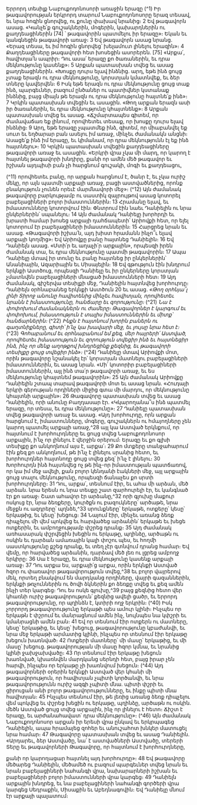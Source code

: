 
Երրորդ տեսիլք
Նաբուքոդոնոսորի առաջին երազը
(^1) Իր թագավորության երկրորդ տարում Նաբուքոդոնոսորը երազ տեսավ, եւ նրա հոգին ցնորվեց, ու քունը փախավ
նրանից։ 2 Եվ թագավորն ասաց. «Կանչե՛ք գուշակներին, մոգերին, կախարդներին ու քաղդեացիներին
[74]
՝ թագավորին
պատմելու իր երազը»։ Եկան եւ կանգնեցին թագավորի առաջ։ 3 Եվ թագավորն ասաց նրանց. «Երազ տեսա, եւ իմ հոգին
ցնորվեց՝ խելամուտ լինելու երազին»։ 4 Քաղդեացիները թագավորի հետ խոսեցին ասորերեն.
[75]
«Արքա՛, հավիտյա՛ն
ապրիր։ Դու ասա՛ երազը քո ծառաներին, եւ դրա մեկնությունը կասենք»։ 5 Արքան պատասխան տվեց եւ ասաց
քաղդեացիներին. «Խոսքը դուրս ելավ ինձնից. արդ, եթե ինձ ցույց չտաք երազն ու դրա մեկնությունը, կորստյան
կմատնվեք, եւ ձեր տները կավերվեն։ 6 Իսկ եթե երազն ու դրա մեկնությունը ցույց տաք ինձ, պարգեւներ, բազում
ընծաներ ու պատիվներ կստանաք ինձնից, բայց միայն թե երազն ու դրա մեկնությունը հայտնե՛ք ինձ»։ 7 Կրկին
պատասխան տվեցին եւ ասացին. «Թող արքան երազն ասի իր ծառաներին, եւ դրա մեկնությունը կհայտնենք»։ 8 Արքան
պատասխան տվեց եւ ասաց. «Ճշմարտապես գիտեմ, որ ժամավաճառ եք լինում, որովհետեւ տեսաք, որ խոսքը դուրս
ելավ ինձնից։ 9 Արդ, եթե երազը չպատմեք ինձ, գիտեմ, որ միաբանվել եք սուտ եւ եղծարար բան ասելու իմ առաջ, մինչեւ
ժամանակն անցնի։ Ասացե՛ք ինձ իմ երազը, եւ կիմանամ, որ դրա մեկնությունն էլ եք ինձ հայտնելու»։ 10 Կրկին
պատասխան տվեցին քաղդեացիները թագավորի առաջ եւ ասացին. «Երկրի վրա չկա մի մարդ, որ կարող է հայտնել
թագավորի խնդիրը, քանի որ ամեն մեծ թագավոր եւ իշխան այդպիսի բան չի հարցնում գուշակի, մոգի եւ քաղդեացու,


(^11) որովհետեւ բանը, որ արքան հարցնում է, ծանր է, եւ չկա ուրիշ մեկը, որ այն պատմի արքայի առաջ, բացի
աստվածներից, որոնք բնակություն չունեն որեւէ մարմնավորի մեջ»։
(^12) Այն ժամանակ թագավորը բարկությամբ ու սաստիկ զայրույթով ասաց կոտորել բաբելացիների բոլոր
իմաստուններին։ 13 Հրամանը ելավ, եւ իմաստունները կոտորվում էին։ Փնտրում էին նաեւ Դանիելին ու նրա ընկերներին՝
սպանելու։ 14 Այն ժամանակ Դանիելը խորհրդի եւ խրատի համար խոսեց արքայի դահճապետի՝ Արիովքի հետ, որ ելել
կոտորում էր բաբելացիների իմաստուններին։ 15 Հարցրեց նրան եւ ասաց. «Թագավորի իշխա՛ն, այդ խիստ հրամանն
ինչո՞ւ ելավ արքայի կողմից»։ Եվ Արիովքը բանը հայտնեց Դանիելին։ 16 Եվ Դանիելն ասաց. «Մտի՛ր եւ աղաչի՛ր
արքային», որպեսզի իրեն ժամանակ տա, եւ դրա մեկնությունը պատմի թագավորին։ 17 Ապա Դանիելը մտավ իր տունը
եւ բանը հայտնեց իր ընկերներին՝ Անանիային, Ազարիային եւ Միսայելին։ 18 Եվ գթություն էին խնդրում երկնքի Աստծուց,
որպեսզի Դանիելը եւ իր ընկերները կորստյան չմատնվեն բաբելացիների մնացած իմաստունների հետ։ 19 Այդ ժամանակ,
գիշերվա տեսիլքի մեջ, Դանիելին հայտնվեց խորհուրդը։ Դանիելն օրհնաբանեց երկնքի Աստծուն 20 եւ ասաց.
_«Թող օրհնյա՜լ լինի Տիրոջ անունը հավիտենից մինչեւ հավիտյան,
որովհետեւ նրանն է իմաստությունը, հանճարը եւ զորությունը։_
(^21) _Նա է փոփոխում ժամանակներն ու ժամերը։
Թագավորներ է կարգում եւ փոփոխում,
իմաստություն է տալիս իմաստուններին
եւ միտք՝ հանճարներին։_
(^22) _Ինքն է հայտնում խորին բաներն ու գաղտնիքները,
գիտի՝ ի՛նչ կա խավարի մեջ,
եւ լույսը նրա հետ է։_
(^23) _Գոհաբանում եւ օրհնաբանում եմ քեզ, մեր հայրերի՛ Աստված,
որովհետեւ իմաստություն եւ զորություն տվեցիր ինձ
եւ հայտնեցիր ինձ, ինչ որ մենք աղոթքով խնդրեցինք քեզնից,
եւ թագավորի տեսիլքը ցույց տվեցիր ինձ»։_
(^24) Դանիելը մտավ Արիովքի մոտ, որին թագավորը նշանակել էր՝ կորստյան մատնելու բաբելացիների
իմաստուններին, եւ ասաց նրան. «Մի՛ կոտորիր բաբելացիների իմաստուններին, այլ ինձ տա՛ր թագավորի առաջ, եւ ես
մեկնությունը կհայտնեմ թագավորին»։ 25 Այն ժամանակ Արիովքը Դանիելին շտապ տարավ թագավորի մոտ եւ ասաց
նրան. «Հուդայի երկրի գերության որդիների միջից գտա մի մարդու, որ մեկնությունը կհայտնի արքային»։ 26 Թագավորը
պատասխան տվեց եւ ասաց Դանիելին, որի անունը Բաղդասար էր. «Կկարողանա՞ս ինձ պատմել երազը, որ տեսա, եւ
դրա մեկնությունը»։ 27 Դանիելը պատասխան տվեց թագավորի առաջ եւ ասաց. «Այդ խորհուրդը, որն արքան հարցնում
է, իմաստունները, մոգերը, գուշակներն ու հմայողները չեն կարող պատմել արքայի առաջ,^28 այլ կա Աստված երկնքում,
որ հայտնում է խորհուրդները եւ ցույց տվեց Նաբուքոդոնոսոր արքային, ի՛նչ որ լինելու է վերջին օրերում։ Երազը եւ քո
գլխի տեսիլքը քո անկողնում այս է, արքա՛։ 29 Քո մտքերը տանջահարում էին քեզ քո անկողնում, թե ի՛նչ է լինելու սրանից
հետո, եւ խորհուրդներ հայտնողը ցույց տվեց քեզ՝ ի՛նչ է լինելու։ 30 Խորհուրդն ինձ հայտնվեց ոչ թե ինչ-որ իմաստության
պատճառով, որ կա իմ մեջ ավելի, քան բոլոր կենդանի էակների մեջ, այլ արքային ցույց տալու մեկնությունը, որպեսզի
ճանաչես քո սրտի խորհուրդները։ 31 Դու, արքա՛, տեսնում էիր, եւ ահա մի արձան, մեծ արձան. նրա երեսն ու նրա տեսքը
շատ զարհուրելի էր, եւ կանգնած էր քո առաջ։ Շատ ահավոր էր արձանը,^32 որի գլուխը մաքուր ոսկուց էր, նրա ձեռքերը,
կուրծքն ու բազուկները՝ արծաթե, նրա մեջքն ու ազդրերը՝ պղնձե,^33 սրունքները՝ երկաթե, ոտքերը՝ կեսը՝ երկաթից, եւ
կեսը՝ խեցուց։ 34 Նայում էիր, մինչեւ առանց ձեռք դիպչելու մի վեմ պոկվեց եւ հարվածեց արձանին՝ երկաթե եւ խեցե
ոտքերին, եւ ամբողջությամբ փշրեց դրանք։ 35 Այդ ժամանակ առհասարակ փշրվեցին խեցին ու երկաթը, պղինձը,
արծաթն ու ոսկին եւ դարձան ամառային կալի փոշու պես, եւ հողմի սաստկությունը քշեց դրանք, եւ տեղ չէր գտնվում
դրանց համար։ Եվ վեմը, որ հարվածեց արձանին, դարձավ մեծ լեռ ու լցրեց ամբողջ երկիրը։ 36 Սա է երազը, եւ դրա
մեկնությունը կասենք արքայի առաջ։ 37 Դու արքա ես, արքայի՛ց արքա, որին երկնքի Աստված հզոր ու փառավոր
թագավորություն տվեց,^38 եւ բոլոր վայրերով մեկ, որտեղ բնակվում են մարդկանց որդիները, վայրի գազաններին, երկնքի
թռչուններին ու ծովի ձկներին քո ձեռքը տվեց եւ քեզ ամեն ինչի տեր կարգեց։ Դու ես ոսկե գլուխը,^39 բայց քեզնից հետո
վեր կհառնի ուրիշ թագավորություն՝ քեզնից ավելի ցածր, եւ երրորդ թագավորությունը, որ պղինձն է, կտիրի ողջ երկրին։
(^40) Իսկ չորրորդ թագավորությունը երկաթի պես ամուր կլինի։ Ինչպես որ երկաթն է փշրում եւ մանրացնում ամեն ինչ,
նույնպես նա կփշրի եւ կմանրացնի ամեն բան։ 41 Եվ որ տեսնում էիր ոտքերն ու մատները, կեսը՝ երկաթից, եւ կեսը՝
խեցուց, թագավորությունը կբաժանվի, եւ նրա մեջ երկաթի արմատից կլինի, ինչպես որ տեսնում էիր երկաթը խեցուն
խառնված։ 42 Ոտքերի մատները՝ մի մասը՝ երկաթից, եւ մի մասը՝ խեցուց. թագավորության մի մասը հզոր կմնա, եւ
նրանից կլինի ջախջախվածը։ 43 Որ տեսնում էիր երկաթը խեցուն խառնված, կխառնվեն մարդկանց սերնդի հետ, բայց
իրար չեն հարվի, ինչպես որ երկաթը չի խառնվում խեցուն։
(^44) Այդ թագավորների օրերին երկնքի Աստված վեր կհանի մի թագավորություն, որ հավիտյան չպիտի կործանվի, եւ
նրա թագավորությունն ուրիշ ազգի չպիտի մնա. պիտի փշրի եւ ցիրուցան անի բոլոր թագավորությունները, եւ ինքը
պիտի մնա հավիտյան։ 45 Ինչպես տեսնում էիր, թե լեռից առանց ձեռք դիպչելու վեմ պոկվեց եւ փշրեց խեցին ու երկաթը,
պղինձը, արծաթն ու ոսկին. մեծն Աստված ցույց տվեց արքային, ինչ որ լինելու է հետո։ Ճիշտ է երազը, եւ
արժանահավատ՝ դրա մեկնությունը»։
(^46) Այն ժամանակ Նաբուքոդոնոսոր արքան իր երեսի վրա ընկավ եւ երկրպագեց Դանիելին, ապա հրամայեց զոհեր եւ
անուշահոտ խնկեր մատուցել նրա համար։ 47 Թագավորը պատասխան տվեց եւ ասաց Դանիելին. «Արդարեւ, ձեր
Աստվածը, նա՛ է աստվածների Աստվածը, տերերի Տերը եւ թագավորների Թագավորը, որ հայտնում է խորհուրդները,


քանի որ կարողացար հայտնել այդ խորհուրդը»։ 48 Եվ թագավորը մեծարեց Դանիելին, մեծամեծ ու բազում պարգեւներ
տվեց նրան եւ նրան բաբելացիների նահանգի վրա, նախարարների իշխան եւ բաբելացիների բոլոր իմաստունների վրա
կարգեց։ 49 Դանիելն արքային խնդրեց, եւ նա բաբելացիների նահանգի գործերի վրա կարգեց Սեդրաքին, Միսաքին եւ
Աբեդնագովին։ Եվ Դանիելը մնում էր արքայի պալատում։
